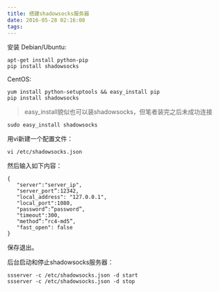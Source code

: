 ```yaml
---
title: 搭建shadowsocks服务器
date: 2016-05-28 02:16:08
tags:
---
```


安装
Debian/Ubuntu:
```base
apt-get install python-pip
pip install shadowsocks
```
CentOS:
```based
yum install python-setuptools && easy_install pip
pip install shadowsocks
```
>easy_install貌似也可以装shadowsocks，但笔者装完之后未成功连接

```base
sudo easy_install shadowsocks
```

用vi新建一个配置文件：
```
vi /etc/shadowsocks.json
```
然后输入如下内容：
```
{ 
   "server":"server_ip", 
   "server_port”:12342, 
   "local_address": "127.0.0.1", 
   "local_port":1080, 
   "password”:”password”,
   "timeout":300, 
   "method”:”rc4-md5”, 
   "fast_open": false
}
```
保存退出。

后台启动和停止shadowsocks服务器：
```
ssserver -c /etc/shadowsocks.json -d start
ssserver -c /etc/shadowsocks.json -d stop
```
